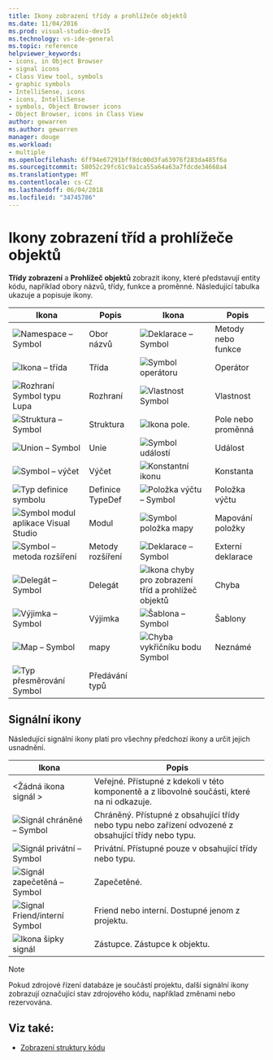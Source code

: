 ```yaml
---
title: Ikony zobrazení třídy a prohlížeče objektů
ms.date: 11/04/2016
ms.prod: visual-studio-dev15
ms.technology: vs-ide-general
ms.topic: reference
helpviewer_keywords:
- icons, in Object Browser
- signal icons
- Class View tool, symbols
- graphic symbols
- IntelliSense, icons
- icons, IntelliSense
- symbols, Object Browser icons
- Object Browser, icons in Class View
author: gewarren
ms.author: gewarren
manager: douge
ms.workload:
- multiple
ms.openlocfilehash: 6ff94e67291bff8dc00d3fa63976f283da485f6a
ms.sourcegitcommit: 58052c29fc61c9a1ca55a64a63a7fdcde34668a4
ms.translationtype: MT
ms.contentlocale: cs-CZ
ms.lasthandoff: 06/04/2018
ms.locfileid: "34745786"
---
```

# <a name="class-view-and-object-browser-icons"></a>Ikony zobrazení tříd a prohlížeče objektů

**Třídy zobrazení** a **Prohlížeč objektů** zobrazit ikony, které představují entity kódu, například obory názvů, třídy, funkce a proměnné. Následující tabulka ukazuje a popisuje ikony.

|Ikona|Popis|Ikona|Popis|
|----------|-----------------|----------|-----------------|
|![Namespace – Symbol](../ide/media/vxnamespace_icon.gif)|Obor názvů|![Deklarace – Symbol](../ide/media/vxmethod_icon.gif)|Metody nebo funkce|
|![Ikona – třída](../ide/media/vxclass_icon.gif)|Třída|![Symbol operátoru](../ide/media/vxoperator_icon.gif)|Operátor|
|![Rozhraní Symbol typu Lupa](../ide/media/vxinterface_icon.gif)|Rozhraní|![Vlastnost Symbol](../ide/media/vxproperty_icon.gif)|Vlastnost|
|![Struktura – Symbol](../ide/media/vxstruct_icon.gif)|Struktura|![Ikona pole.](../ide/media/vxfield_icon.gif)|Pole nebo proměnná|
|![Union – Symbol](../ide/media/vxunion_icon.gif)|Unie|![Symbol událostí](../ide/media/vxevent_icon.gif)|Událost|
|![Symbol – výčet](../ide/media/vxenum_icon.gif)|Výčet|![Konstantní ikonu](../ide/media/vxconstant_icon.gif)|Konstanta|
|![Typ definice symbolu](../ide/media/vxtypedef_icon.gif)|Definice TypeDef|![Položka výčtu – Symbol](../ide/media/vxenumitem_icon.gif)|Položka výčtu|
|![Symbol modul aplikace Visual Studio](../ide/media/vxmodule_icon.gif)|Modul|![Symbol položka mapy](../ide/media/vxmapitem_icon.gif)|Mapování položky|
|![Symbol – metoda rozšíření](../ide/media/extensionmethod.gif)|Metody rozšíření|![Deklarace – Symbol](../ide/media/vxmethod_icon.gif)|Externí deklarace|
|![Delegát – Symbol](../ide/media/vxdelegate_icon.gif)|Delegát|![Ikona chyby pro zobrazení tříd a prohlížeč objektů](../ide/media/erroricon.gif)|Chyba|
|![Výjimka – Symbol](../ide/media/vxexception_icon.gif)|Výjimka|![Šablona – Symbol](../ide/media/vxtemplate_icon.gif)|Šablony|
|![Map – Symbol](../ide/media/vxmap_icon.gif)|mapy|![Chyba vykřičníku bodu Symbol](../ide/media/vxerror_icon.gif)|Neznámé|
|![Typ přesměrování Symbol](../ide/media/ob_type_forward.gif)|Předávání typů|||

## <a name="signal-icons"></a>Signální ikony

Následující signální ikony platí pro všechny předchozí ikony a určit jejich usnadnění.

|Ikona|Popis|
|----------|-----------------|
|\<Žádná ikona signál >|Veřejné. Přístupné z kdekoli v této komponentě a z libovolné součásti, které na ni odkazuje.|
|![Signál chráněné – Symbol](../ide/media/vxsignal_icon_key.gif)|Chráněný. Přístupné z obsahující třídy nebo typu nebo zařízení odvozené z obsahující třídy nebo typu.|
|![Signál privátní – Symbol](../ide/media/vxsignal_icon_lock.gif)|Privátní. Přístupné pouze v obsahující třídy nebo typu.|
|![Signál zapečetěná – Symbol](../ide/media/vxsignal_icon_envelope.gif)|Zapečetěné.|
|![Signal Friend&#47;interní Symbol](../ide/media/vxsignal_icon_diamond.gif)|Friend nebo interní. Dostupné jenom z projektu.|
|![Ikona šipky signál](../ide/media/vxsignal_icon_arrow.gif)|Zástupce. Zástupce k objektu.|

> [!NOTE]
> Pokud zdrojové řízení databáze je součástí projektu, další signální ikony zobrazují označující stav zdrojového kódu, například změnami nebo rezervována.

## <a name="see-also"></a>Viz také:

- [Zobrazení struktury kódu](../ide/viewing-the-structure-of-code.md)